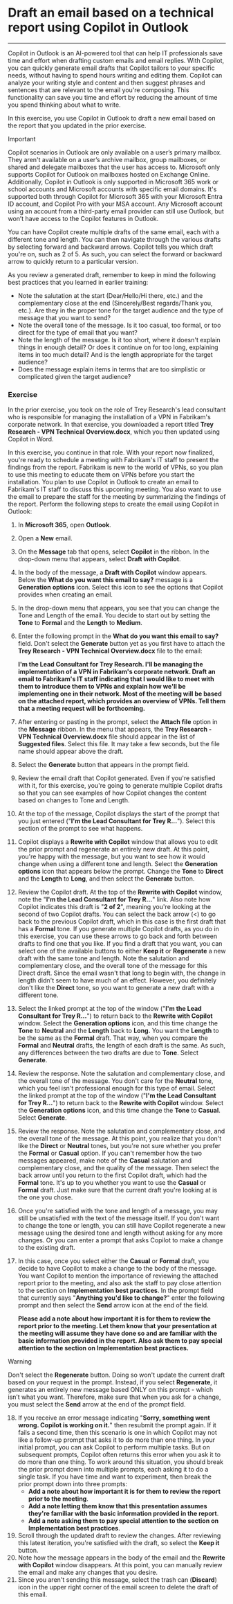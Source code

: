 
# Draft an email based on a technical report using Copilot in Outlook
---
Copilot in Outlook is an AI-powered tool that can help IT professionals save time and effort when drafting custom emails and email replies. With Copilot, you can quickly generate email drafts that Copilot tailors to your specific needs, without having to spend hours writing and editing them. Copilot can analyze your writing style and content and then suggest phrases and sentences that are relevant to the email you're composing. This functionality can save you time and effort by reducing the amount of time you spend thinking about what to write.

In this exercise, you use Copilot in Outlook to draft a new email based on the report that you updated in the prior exercise.

> [!IMPORTANT]
> Copilot scenarios in Outlook are only available on a user’s primary mailbox. They aren't available on a user’s archive mailbox, group mailboxes, or shared and delegate mailboxes that the user has access to. Microsoft only supports Copilot for Outlook on mailboxes hosted on Exchange Online. Additionally, Copilot in Outlook is only supported in Microsoft 365 work or school accounts and Microsoft accounts with specific email domains. It's supported both through Copilot for Microsoft 365 with your Microsoft Entra ID account, and Copilot Pro with your MSA account. Any Microsoft account using an account from a third-party email provider can still use Outlook, but won’t have access to the Copilot features in Outlook.

You can have Copilot create multiple drafts of the same email, each with a different tone and length. You can then navigate through the various drafts by selecting forward and backward arrows. Copilot tells you which draft you're on, such as 2 of 5. As such, you can select the forward or backward arrow to quickly return to a particular version.

As you review a generated draft, remember to keep in mind the following best practices that you learned in earlier training:

 -  Note the salutation at the start (Dear/Hello/Hi there, etc.) and the complementary close at the end (Sincerely/Best regards/Thank you, etc.). Are they in the proper tone for the target audience and the type of message that you want to send?
 -  Note the overall tone of the message. Is it too casual, too formal, or too direct for the type of email that you want?
 -  Note the length of the message. Is it too short, where it doesn't explain things in enough detail? Or does it continue on for too long, explaining items in too much detail? And is the length appropriate for the target audience?
 -  Does the message explain items in terms that are too simplistic or complicated given the target audience?

### Exercise

In the prior exercise, you took on the role of Trey Research's lead consultant who is responsible for managing the installation of a VPN in Fabrikam's corporate network. In that exercise, you downloaded a report titled **Trey Research - VPN Technical Overview.docx**, which you then updated using Copilot in Word.

In this exercise, you continue in that role. With your report now finalized, you're ready to schedule a meeting with Fabrikam's IT staff to present the findings from the report. Fabrikam is new to the world of VPNs, so you plan to use this meeting to educate them on VPNs before you start the installation. You plan to use Copilot in Outlook to create an email to Fabrikam's IT staff to discuss this upcoming meeting. You also want to use the email to prepare the staff for the meeting by summarizing the findings of the report. Perform the following steps to create the email using Copilot in Outlook:

1.  In **Microsoft 365**, open **Outlook**.
2.  Open a **New** email.
3.  On the **Message** tab that opens, select **Copilot** in the ribbon. In the drop-down menu that appears, select **Draft with Copilot**.
4.  In the body of the message, a **Draft with Copilot** window appears. Below the **What do you want this email to say?** message is a **Generation options** icon. Select this icon to see the options that Copilot provides when creating an email.
5.  In the drop-down menu that appears, you see that you can change the Tone and Length of the email. You decide to start out by setting the **Tone** to **Formal** and the **Length** to **Medium**.
6.  Enter the following prompt in the **What do you want this email to say?** field. Don't select the **Generate** button yet as you first have to attach the **Trey Research - VPN Technical Overview.docx** file to the email:
    
    **I'm the Lead Consultant for Trey Research. I'll be managing the implementation of a VPN in Fabrikam's corporate network. Draft an email to Fabrikam's IT staff indicating that I would like to meet with them to introduce them to VPNs and explain how we'll be implementing one in their network. Most of the meeting will be based on the attached report, which provides an overview of VPNs. Tell them that a meeting request will be forthcoming.** 
7.  After entering or pasting in the prompt, select the **Attach file** option in the **Message** ribbon. In the menu that appears, the **Trey Research - VPN Technical Overview.docx** file should appear in the list of **Suggested files**. Select this file. It may take a few seconds, but the file name should appear above the draft.
8.  Select the **Generate** button that appears in the prompt field.
9.  Review the email draft that Copilot generated. Even if you're satisfied with it, for this exercise, you're going to generate multiple Copilot drafts so that you can see examples of how Copilot changes the content based on changes to Tone and Length.
10. At the top of the message, Copilot displays the start of the prompt that you just entered ("**I'm the Lead Consultant for Trey R...**"). Select this section of the prompt to see what happens.
11. Copilot displays a **Rewrite with Copilot** window that allows you to edit the prior prompt and regenerate an entirely new draft. At this point, you're happy with the message, but you want to see how it would change when using a different tone and length. Select the **Generation options** icon that appears below the prompt. Change the **Tone** to **Direct** and the **Length** to **Long**, and then select the **Generate** button.
12. Review the Copilot draft. At the top of the **Rewrite with Copilot** window, note the "**I'm the Lead Consultant for Trey R...**" link. Also note how Copilot indicates this draft is "**2 of 2**", meaning you're looking at the second of two Copilot drafts. You can select the back arrow (&lt;) to go back to the previous Copilot draft, which in this case is the first draft that has a **Formal** tone. If you generate multiple Copilot drafts, as you do in this exercise, you can use these arrows to go back and forth between drafts to find one that you like. If you find a draft that you want, you can select one of the available buttons to either **Keep it** or **Regenerate** a new draft with the same tone and length. Note the salutation and complementary close, and the overall tone of the message for this Direct draft. Since the email wasn't that long to begin with, the change in length didn't seem to have much of an effect. However, you definitely don't like the **Direct** tone, so you want to generate a new draft with a different tone.
13. Select the linked prompt at the top of the window ("**I'm the Lead Consultant for Trey R...**") to return back to the **Rewrite with Copilot** window. Select the **Generation options** icon, and this time change the **Tone** to **Neutral** and the **Length** back to **Long.** You want the **Length** to be the same as the **Formal** draft. That way, when you compare the **Formal** and **Neutral** drafts, the length of each draft is the same. As such, any differences between the two drafts are due to **Tone**. Select **Generate**.
14. Review the response. Note the salutation and complementary close, and the overall tone of the message. You don't care for the **Neutral** tone, which you feel isn't professional enough for this type of email. Select the linked prompt at the top of the window ("**I'm the Lead Consultant for Trey R...**") to return back to the **Rewrite with Copilot** window. Select the **Generation options** icon, and this time change the **Tone** to **Casual**. Select **Generate**.
15. Review the response. Note the salutation and complementary close, and the overall tone of the message. At this point, you realize that you don't like the **Direct** or **Neutral** tones, but you're not sure whether you prefer the **Formal** or **Casual** option. If you can't remember how the two messages appeared, make note of the **Casual** salutation and complementary close, and the quality of the message. Then select the back arrow until you return to the first Copilot draft, which had the **Formal** tone. It's up to you whether you want to use the **Casual** or **Formal** draft. Just make sure that the current draft you're looking at is the one you chose.
16. Once you're satisfied with the tone and length of a message, you may still be unsatisfied with the text of the message itself. If you don't want to change the tone or length, you can still have Copilot regenerate a new message using the desired tone and length without asking for any more changes. Or you can enter a prompt that asks Copilot to make a change to the existing draft.
17. In this case, once you select either the **Casual** or **Formal** draft, you decide to have Copilot to make a change to the body of the message. You want Copilot to mention the importance of reviewing the attached report prior to the meeting, and also ask the staff to pay close attention to the section on **Implementation best practices**. In the prompt field that currently says "**Anything you'd like to change?**" enter the following prompt and then select the **Send** arrow icon at the end of the field.
    
    **Please add a note about how important it is for them to review the report prior to the meeting. Let them know that your presentation at the meeting will assume they have done so and are familiar with the basic information provided in the report. Also ask them to pay special attention to the section on Implementation best practices.**
    
 > [!WARNING]
 > Don't select the **Regenerate** button. Doing so won't update the current draft based on your request in the prompt. Instead, if you select **Regenerate**, it generates an entirely new message based ONLY on this prompt - which isn’t what you want. Therefore, make sure that when you ask for a change, you must select the **Send** arrow at the end of the prompt field.
18. If you receive an error message indicating "**Sorry, something went wrong. Copilot is working on it.**" then resubmit the prompt again. If it fails a second time, then this scenario is one in which Copilot may not like a follow-up prompt that asks it to do more than one thing. In your initial prompt, you can ask Copilot to perform multiple tasks. But on subsequent prompts, Copilot often returns this error when you ask it to do more than one thing. To work around this situation, you should break the prior prompt down into multiple prompts, each asking it to do a single task. If you have time and want to experiment, then break the prior prompt down into three prompts:
     -  **Add a note about how important it is for them to review the report prior to the meeting**.
     -  **Add a note letting them know that this presentation assumes they're familiar with the basic information provided in the report**.
     -  **Add a note asking them to pay special attention to the section on Implementation best practices**.
19. Scroll through the updated draft to review the changes. After reviewing this latest iteration, you're satisfied with the draft, so select the **Keep it** button.
20. Note how the message appears in the body of the email and the **Rewrite with Copilot** window disappears. At this point, you can manually review the email and make any changes that you desire.
21. Since you aren't sending this message, select the trash can (**Discard**) icon in the upper right corner of the email screen to delete the draft of this email.
